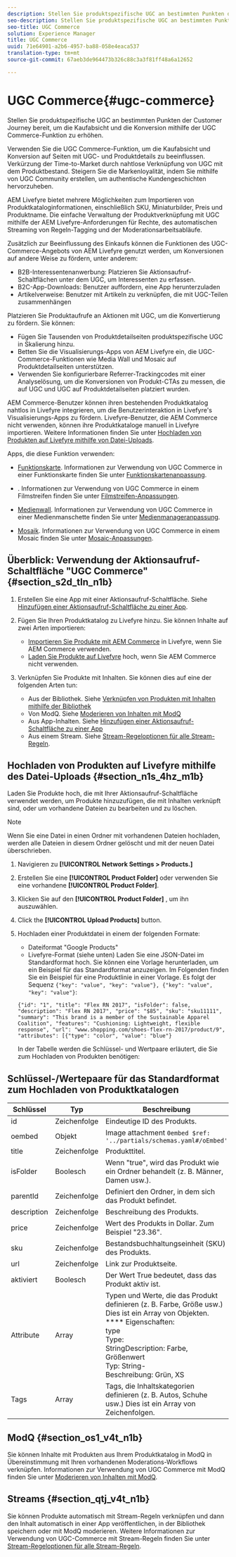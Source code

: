 ```yaml
---
description: Stellen Sie produktspezifische UGC an bestimmten Punkten der Customer Journey bereit, um die Kaufabsicht und die Konversion mithilfe der UGC Commerce-Funktion zu erhöhen.
seo-description: Stellen Sie produktspezifische UGC an bestimmten Punkten der Customer Journey bereit, um die Kaufabsicht und die Konversion mithilfe der UGC Commerce-Funktion zu erhöhen.
seo-title: UGC Commerce
solution: Experience Manager
title: UGC Commerce
uuid: 71e64901-a2b6-4957-ba88-058e4eaca537
translation-type: tm+mt
source-git-commit: 67aeb3de964473b326c88c3a3f81ff48a6a12652

---
```



# UGC Commerce{#ugc-commerce}

Stellen Sie produktspezifische UGC an bestimmten Punkten der Customer Journey bereit, um die Kaufabsicht und die Konversion mithilfe der UGC Commerce-Funktion zu erhöhen.

Verwenden Sie die UGC Commerce-Funktion, um die Kaufabsicht und Konversion auf Seiten mit UGC- und Produktdetails zu beeinflussen. Verkürzung der Time-to-Market durch nahtlose Verknüpfung von UGC mit dem Produktbestand. Steigern Sie die Markenloyalität, indem Sie mithilfe von UGC Community erstellen, um authentische Kundengeschichten hervorzuheben.

AEM Livefyre bietet mehrere Möglichkeiten zum Importieren von Produktkataloginformationen, einschließlich SKU, Miniaturbilder, Preis und Produktname. Die einfache Verwaltung der Produktverknüpfung mit UGC mithilfe der AEM Livefyre-Anforderungen für Rechte, des automatischen Streaming von Regeln-Tagging und der Moderationsarbeitsabläufe.

Zusätzlich zur Beeinflussung des Einkaufs können die Funktionen des UGC-Commerce-Angebots von AEM Livefyre genutzt werden, um Konversionen auf andere Weise zu fördern, unter anderem:

* B2B-Interessentenanwerbung: Platzieren Sie Aktionsaufruf-Schaltflächen unter dem UGC, um Interessenten zu erfassen.
* B2C-App-Downloads: Benutzer auffordern, eine App herunterzuladen
* Artikelverweise: Benutzer mit Artikeln zu verknüpfen, die mit UGC-Teilen zusammenhängen

Platzieren Sie Produktaufrufe an Aktionen mit UGC, um die Konvertierung zu fördern. Sie können:

* Fügen Sie Tausenden von Produktdetailseiten produktspezifische UGC in Skalierung hinzu.
* Betten Sie die Visualisierungs-Apps von AEM Livefyre ein, die UGC-Commerce-Funktionen wie Media Wall und Mosaic auf Produktdetailseiten unterstützen.
* Verwenden Sie konfigurierbare Referrer-Trackingcodes mit einer Analyselösung, um die Konversionen von Produkt-CTAs zu messen, die auf UGC und UGC auf Produktdetailseiten platziert wurden.

AEM Commerce-Benutzer können ihren bestehenden Produktkatalog nahtlos in Livefyre integrieren, um die Benutzerinteraktion in Livefyre's Visualisierungs-Apps zu fördern. Livefyre-Benutzer, die AEM Commerce nicht verwenden, können ihre Produktkataloge manuell in Livefyre importieren. Weitere Informationen finden Sie unter [Hochladen von Produkten auf Livefyre mithilfe von Datei-Uploads](/help/using/c-features-livefyre/c-ugc-commerce.md).

Apps, die diese Funktion verwenden:

* [Funktionskarte](../c-about-apps/c-feature-card-app/c-feature-card-app.md#c_feature_card_app). Informationen zur Verwendung von UGC Commerce in einer Funktionskarte finden Sie unter [Funktionskartenanpassung](../c-about-apps/c-feature-card-app/c-feature-card-app.md#section_uds_gzm_5y).

* [](../c-about-apps/c-filmstrip-app/c-filmstrip-app.md#concept_jpc_n2j_jbb). Informationen zur Verwendung von UGC Commerce in einem Filmstreifen finden Sie unter [Filmstreifen-Anpassungen](../c-about-apps/c-filmstrip-app/c-filmstrip-customizations.md#c_filmstrip_customizations).

* [Medienwall](../c-about-apps/c-media-wall-app/c-media-wall-app.md#c_media_wall_app). Informationen zur Verwendung von UGC Commerce in einer Medienmanschette finden Sie unter [Medienmanageranpassung](../c-about-apps/c-media-wall-app/r-media-wall-customizations.md#r_media_wall_customizations).

* [Mosaik](../c-about-apps/c-mosaic-app/c-mosaic-app.md#c_mosaic_app). Informationen zur Verwendung von UGC Commerce in einem Mosaic finden Sie unter [Mosaic-Anpassungen](../c-about-apps/c-mosaic-app/c-mosaic-customizations.md#c_mosaic_customizations).

## Überblick: Verwendung der Aktionsaufruf-Schaltfläche "UGC Commerce" {#section_s2d_tln_n1b}

1. Erstellen Sie eine App mit einer Aktionsaufruf-Schaltfläche. Siehe [Hinzufügen einer Aktionsaufruf-Schaltfläche zu einer App](/help/using/c-features-livefyre/c-call-to-action-button.md#task_36190DD1C8204C7793CB7EEA379C2155).
1. Fügen Sie Ihren Produktkatalog zu Livefyre hinzu. Sie können Inhalte auf zwei Arten importieren:

   * [Importieren Sie Produkte mit AEM Commerce](https://helpx.adobe.com/experience-manager/6-4/sites/administering/using/livefyre.html) in Livefyre, wenn Sie AEM Commerce verwenden.
   * [Laden Sie Produkte auf Livefyre](/help/using/c-features-livefyre/c-ugc-commerce.md) hoch, wenn Sie AEM Commerce nicht verwenden.

1. Verknüpfen Sie Produkte mit Inhalten. Sie können dies auf eine der folgenden Arten tun:

   * Aus der Bibliothek. Siehe [Verknüpfen von Produkten mit Inhalten mithilfe der Bibliothek](../c-library/t-associate-products-with-content-using-the-library.md#t_associate_products_with_content_using_the_library)
   * Von ModQ. Siehe [Moderieren von Inhalten mit ModQ](/help/using/c-features-livefyre/c-about-moderation/c-modq.md)
   * Aus App-Inhalten. Siehe [Hinzufügen einer Aktionsaufruf-Schaltfläche zu einer App](/help/using/c-features-livefyre/c-call-to-action-button.md)
   * Aus einem Stream. Siehe [Stream-Regeloptionen für alle Stream-Regeln](../c-streams/c-stream-rule-options-for-all-stream-rules.md#c_stream_rule_options_for_all_stream_rules).

## Hochladen von Produkten auf Livefyre mithilfe des Datei-Uploads {#section_n1s_4hz_m1b}

Laden Sie Produkte hoch, die mit Ihrer Aktionsaufruf-Schaltfläche verwendet werden, um Produkte hinzuzufügen, die mit Inhalten verknüpft sind, oder um vorhandene Dateien zu bearbeiten und zu löschen.

>[!NOTE]
>
>Wenn Sie eine Datei in einen Ordner mit vorhandenen Dateien hochladen, werden alle Dateien in diesem Ordner gelöscht und mit der neuen Datei überschrieben.

1. Navigieren zu **[!UICONTROL Network Settings > Products.]**
1. Erstellen Sie eine **[!UICONTROL Product Folder]** oder verwenden Sie eine vorhandene **[!UICONTROL Product Folder]**.

1. Klicken Sie auf den **[!UICONTROL Product Folder]** , um ihn auszuwählen.
1. Click the **[!UICONTROL Upload Products]** button.
1. Hochladen einer Produktdatei in einem der folgenden Formate:

   * Dateiformat "Google Products"
   * Livefyre-Format (siehe unten)
   Laden Sie eine JSON-Datei im Standardformat hoch. Sie können eine Vorlage herunterladen, um ein Beispiel für das Standardformat anzuzeigen. Im Folgenden finden Sie ein Beispiel für eine Produktlinie in einer Vorlage. Es folgt der Sequenz `{"key": "value", "key": "value"}, {"key": "value", "key": "value"}`:

   ```
   {"id": "1", "title": "Flex RN 2017", "isFolder": false, "description": "Flex RN 2017", "price": "$85", "sku": "sku11111", "summary": "This brand is a member of the Sustainable Apparel Coalition", "features": "Cushioning: Lightweight, flexible response", "url": "www.shopping.com/shoes-flex-rn-2017/product/9", "attributes": [{"type": "color", "value": "blue"}
   ```

   In der Tabelle werden die Schlüssel- und Wertpaare erläutert, die Sie zum Hochladen von Produkten benötigen:

## Schlüssel-/Wertepaare für das Standardformat zum Hochladen von Produktkatalogen

| Schlüssel | Typ | Beschreibung |
|--- |--- |--- |
| id | Zeichenfolge | Eindeutige ID des Produkts. |
| oembed | Objekt | Image attachment `0embed $ref: '../partials/schemas.yaml#/oEmbed'` |
| title | Zeichenfolge | Produkttitel. |
| isFolder | Boolesch | Wenn "true", wird das Produkt wie ein Ordner behandelt (z. B. Männer, Damen usw.). |
| parentId | Zeichenfolge | Definiert den Ordner, in dem sich das Produkt befindet. |
| description | Zeichenfolge | Beschreibung des Produkts. |
| price | Zeichenfolge | Wert des Produkts in Dollar. Zum Beispiel "23.36". |
| sku | Zeichenfolge | Bestandsbuchhaltungseinheit (SKU) des Produkts. |
| url | Zeichenfolge | Link zur Produktseite. |
| aktiviert | Boolesch | Der Wert True bedeutet, dass das Produkt aktiv ist. |
| Attribute | Array | Typen und Werte, die das Produkt definieren (z. B. Farbe, Größe usw.) Dies ist ein Array von Objekten.</br>**** Eigenschaften: </br>type </br>Type:</br>StringDescription: Farbe, </br>Größenwert </br>Typ: String- </br>Beschreibung: Grün, XS |
| Tags | Array | Tags, die Inhaltskategorien definieren (z. B. Autos, Schuhe usw.) Dies ist ein Array von Zeichenfolgen. |

## ModQ {#section_os1_v4t_n1b}

Sie können Inhalte mit Produkten aus Ihrem Produktkatalog in ModQ in Übereinstimmung mit Ihren vorhandenen Moderations-Workflows verknüpfen. Informationen zur Verwendung von UGC Commerce mit ModQ finden Sie unter [Moderieren von Inhalten mit ModQ](/help/using/c-features-livefyre/c-about-moderation/c-moderate-content-using-app-content.md).

## Streams {#section_qtj_v4t_n1b}

Sie können Produkte automatisch mit Stream-Regeln verknüpfen und dann den Inhalt automatisch in einer App veröffentlichen, in der Bibliothek speichern oder mit ModQ moderieren. Weitere Informationen zur Verwendung von UGC-Commerce mit Stream-Regeln finden Sie unter [Stream-Regeloptionen für alle Stream-Regeln](../c-streams/c-stream-rule-options-for-all-stream-rules.md#c_stream_rule_options_for_all_stream_rules).
